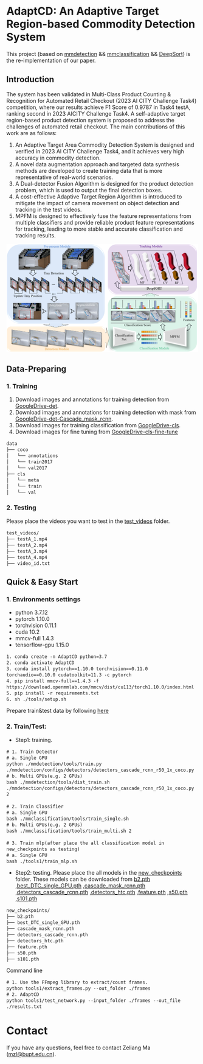 AdaptCD: An Adaptive Target Region-based Commodity Detection System
===

This project (based on [mmdetection](https://github.com/open-mmlab/mmdetection) && [mmclassification](https://github.com/open-mmlab/mmclassification) && [DeepSort](https://github.com/nwojke/deep_sort)) is the re-implementation of our paper.

## Introduction

 The system has been validated in Multi-Class Product Counting & Recognition for Automated Retail Checkout (2023 AI CITY Challenge Task4) competition, where our results achieve F1 Score of 0.9787 in Task4 testA, ranking second in 2023 AICITY Challenge Task4.
 A self-adaptive target region-based product detection system is proposed to address the challenges of automated retail checkout. The main contributions of this work are as follows:
1) An Adaptive Target Area Commodity Detection System is designed and verified in 2023 AI CITY Challenge Task4, and it achieves very high accuracy in commodity detection.
2) A novel data augmentation approach and targeted data synthesis methods are developed to create training data that is more representative of real-world scenarios.
3) A Dual-detector Fusion Algorithm is designed for the product detection problem, which is used to output the final detection boxes.
4) A cost-effective Adaptive Target Region Algorithm is introduced to mitigate the impact of camera movement on object detection and tracking in the test videos.
5) MPFM is designed to effectively fuse the feature representations from multiple classifiers and provide reliable product feature representations for tracking, leading to more stable and accurate classification and tracking results.


![introfig](./images/intro.png)

## Data-Preparing

### 1. Training
1. Download images and annotations for training detection from [GoogleDrive-det](https://drive.google.com/file/d/1zhIEYGuDviOr4N5ZV8nNbWcIDSB2a2oY/view?usp=sharing).
2. Download images and annotations for training detection with mask from [GoogleDrive-det-Cascade_mask_rcnn](https://drive.google.com/file/d/1S-8DYRyYwvNMR2k6bTodxR85ibxRsmw9/view?usp=share_link).
3. Download images for training classification from [GoogleDrive-cls](https://drive.google.com/file/d/1k1k6b-cQ9UEh5_L3pVi1DHuYeqovi2Va/view?usp=sharing).
4. Download images for fine tuning from [GoogleDrive-cls-fine-tune](https://drive.google.com/file/d/1PK4a64MWz_xDj4appGRuQcnHV_FSSpQj/view?usp=share_link) 
```
data
├── coco
│   └── annotations
│   └── train2017
│   └── val2017
├── cls
│   └── meta
│   └── train
│   └── val
```

### 2. Testing
Please place the videos you want to test in the [test_videos](./test_videos) folder.
```
test_videos/
├── testA_1.mp4
├── testA_2.mp4
├── testA_3.mp4
├── testA_4.mp4
├── video_id.txt
```

## Quick & Easy Start

### 1. Environments settings

* python 3.7.12
* pytorch 1.10.0
* torchvision 0.11.1
* cuda 10.2
* mmcv-full 1.4.3
* tensorflow-gpu 1.15.0

```shell
1. conda create -n AdaptCD python=3.7
2. conda activate AdaptCD
3. conda install pytorch==1.10.0 torchvision==0.11.0 torchaudio==0.10.0 cudatoolkit=11.3 -c pytorch
4. pip install mmcv-full==1.4.3 -f https://download.openmmlab.com/mmcv/dist/cu113/torch1.10.0/index.html
5. pip install -r requirements.txt
6. sh ./tools/setup.sh
```
Prepare train&test data by following [here](#data-preparing)

### 2. Train/Test:

* Step1: training.
```shell
# 1. Train Detector
# a. Single GPU
python ./mmdetection/tools/train.py ./mmdetection/configs/detectors/detectors_cascade_rcnn_r50_1x_coco.py
# b. Multi GPUs(e.g. 2 GPUs)
bash ./mmdetection/tools/dist_train.sh ./mmdetection/configs/detectors/detectors_cascade_rcnn_r50_1x_coco.py 2

# 2. Train Classifier
# a. Single GPU
bash ./mmclassification/tools/train_single.sh
# b. Multi GPUs(e.g. 2 GPUs)
bash ./mmclassification/tools/train_multi.sh 2

# 3. Train mlp(after place the all classification model in new_checkpoints as testing)
# a. Single GPU
bash ./tools1/train_mlp.sh
```

* Step2: testing.
Please place the all models in the [new_checkpoints](./new_checkpoints) folder. These models can be downloaded from [b2.pth](https://drive.google.com/file/d/1Sn476mEAOQ8vptrfYqEgLKeOPUXhj2sX/view?usp=share_link) ,[best_DTC_single_GPU.pth](https://drive.google.com/file/d/14uxbyXYcsBxAjY5JQhpv4a6uuwqyvMlG/view?usp=share_link) ,[cascade_mask_rcnn.pth](https://drive.google.com/file/d/1GIwM9V5IEWGOUiNOtCFk2r5v-bdYRSv3/view?usp=share_link) ,[detectors_cascade_rcnn.pth](https://drive.google.com/file/d/1HMEIdPt3GSGDy8uBe8ZuwY5prqG62oEc/view?usp=share_link) ,[detectors_htc.pth]()
,[feature.pth](https://drive.google.com/file/d/1AF_dru1ufAEiOSG5aNXykzpnEQbOOgnQ/view?usp=share_link)
,[s50.pth](https://drive.google.com/file/d/11KXnl0CS1ZPII4t5hpNNwk6VrWeovHo5/view?usp=share_link)
,[s101.pth](https://drive.google.com/file/d/1rnQdQO4NvhJ5U7_-UFGqUytvuIg_UaSc/view?usp=share_link)

```
new_checkpoints/
├── b2.pth
├── best_DTC_single_GPU.pth
├── cascade_mask_rcnn.pth
├── detectors_cascade_rcnn.pth
├── detectors_htc.pth
├── feature.pth
├── s50.pth
├── s101.pth
```

Command line
```shell
# 1. Use the FFmpeg library to extract/count frames.
python tools1/extract_frames.py --out_folder ./frames
# 2. AdaptCD
python tools1/test_network.py --input_folder ./frames --out_file ./results.txt
```

# Contact

If you have any questions, feel free to contact Zeliang Ma (mzl@bupt.edu.cn).
